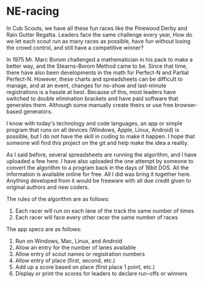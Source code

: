 # NE-racing
In Cub Scouts, we have all these fun races like the Pinewood Derby and Rain Gutter Regatta. Leaders face the same challenge every year, How do we let each scout run as many races as possible, have fun without losing the crowd control, and still have a competitive winner?

In 1975 Mr. Marc Borom challenged a mathematician in his pack to make a better way, and the Stearns-Borom Method came to be. Since that time, there have also been developments in the math for Perfect-N and Partial Perfect-N. However, these charts and spreadsheets can be difficult to manage, and at an event, changes for no-show and last-minute registrations is a hassle at best. Because of this, most leaders have switched to double elimination brackets and have paid software that generates them. Although some manually create theirs or use free browser-based generators.

I know with today's technology and code languages, an app or simple program that runs on all devices (Windows, Apple, Linux, Android) is possible, but I do not have the skill in coding to make it happen. I hope that someone will find this project on the git and help make the idea a reality.

As I said before, several spreadsheets are running the algorithm, and I have uploaded a few here. I have also uploaded the one attempt by someone to convert the algorithm to a program back in the days of 16bit DOS. All the information is available online for free. All I did was bring it together here. Anything developed from it would be freeware with all due credit given to original authors and new coders.

The rules of the algorithm are as follows:
1) Each racer will run on each lane of the track the same number of times
2) Each racer will face every other racer the same number of races

The app specs are as follows:
1) Run on Windows, Mac, Linux, and Android
2) Allow an entry for the number of lanes available
3) Allow entry of scout names or registration numbers
4) Allow entry of place (first, second, etc.)
5) Add up a score based on place (first place 1 point, etc.)
6) Display or print the scores for leaders to declare run-offs or winners
